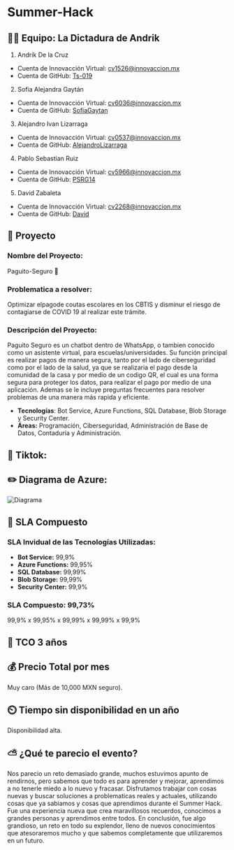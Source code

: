 # Summer-Hack

## 👨‍⚖️ Equipo: La Dictadura de Andrik

1. Andrik De la Cruz 
- Cuenta de Innovacción Virtual: cv1526@innovaccion.mx
- Cuenta de GitHub: [Ts-019](https://github.com/Ts-019)
2. Sofia Alejandra Gaytán
- Cuenta de Innovacción Virtual: cv6036@innovaccion.mx
- Cuenta de GitHub: [SofiaGaytan](https://github.com/SofiaGaytan)
3. Alejandro Ivan Lizarraga 
- Cuenta de Innovacción Virtual: cv0537@innovaccion.mx
- Cuenta de GitHub: [AlejandroLizarraga](https://github.com/AlejandroLizarraga)
4. Pablo Sebastian Ruiz 
- Cuenta de Innovacción Virtual: cv5966@innovaccion.mx
- Cuenta de GitHub: [PSRG14](https://github.com/PSRG14)
5. David Zabaleta
- Cuenta de Innovacción Virtual: cv2268@innovaccion.mx
- Cuenta de GitHub: [David](https://github.com/MrDavez)

## 📝 Proyecto

### Nombre del Proyecto: 
Paguito-Seguro 💸

### Problematica a resolver:
Optimizar elpagode coutas escolares en los CBTIS y disminur el riesgo de contagiarse de COVID 19 al realizar este trámite.

### Descripción del Proyecto:
Paguito Seguro es un chatbot dentro de WhatsApp, o tambien conocido como un asistente virtual, para escuelas/universidades. Su función principal es realizar pagos de manera segura, tanto por el lado de ciberseguridad como por el lado de la salud, ya que se realizaria el pago desde la comunidad de la casa y por medio de un codigo QR, el cual es una forma segura para proteger los datos, para realizar el pago por medio de una aplicación. Ademas se le incluye preguntas frecuentes para resolver problemas de una manera más rapida y eficiente.

- **Tecnologías**: Bot Service, Azure Functions, SQL Database, Blob Storage y Security Center.
- **Áreas:** Programación, Ciberseguridad, Administración de Base de Datos, Contaduría y Administración.

## 🎥 Tiktok: 

## ✏️ Diagrama de Azure:
![Diagrama](https://user-images.githubusercontent.com/87000380/127775402-47ea43d2-fb06-4f71-a9d5-b5dee4b2cc55.png)

## 🤝 SLA Compuesto

### SLA Invidual de las Tecnologías Utilizadas:
 - **Bot Service:** 99,9%
 - **Azure Functions:** 99,95%
 - **SQL Database:** 99,99%
 - **Blob Storage:** 99,99%
 - **Security Center:** 99,9%

### SLA Compuesto: 99,73%
99,9% x 99,95% x 99,99% x 99,99% x 99,9%

## 🔢 TCO 3 años


## 💰 Precio Total por mes
Muy caro (Más de 10,000 MXN seguro).

## ⏲️ Tiempo sin disponibilidad en un año
Disponibilidad alta.

## ⛅ ¿Qué te parecio el evento?
Nos parecio un reto demasiado grande, muchos estuvimos apunto de rendirnos, pero sabemos que todo es para aprender y mejorar, aprendimos a no tenerle miedo a lo nuevo y fracasar. Disfrutamos trabajar con cosas nuevas y buscar soluciones a problematicas reales y actuales, utilizando cosas que ya sabiamos y cosas que aprendimos durante el Summer Hack. Fue una experiencia nueva que crea maravillosos recuerdos, conocimos a grandes personas y aprendimos entre todos. En conclusión, fue algo grandioso, un reto en todo su explendor, lleno de nuevos conocimientos que atesoraremos mucho y que sabemos completamente que utilizaremos en un futuro. 
